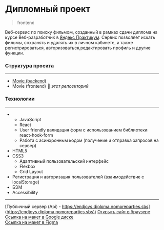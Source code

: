 # **Дипломный проект**

> frontend

Веб-сервис по поиску фильмом, созданный в рамках сдачи диплома на курсе Веб-разработчик в [Яндекс Практикум](https://practicum.yandex.ru "сервис онлайн-образования"). Сервис позволяет искать фильмы, сохранять и удалять их в личном кабинете, а также регистрироваться, авторизоваться,редактировать профиль и другие функции.

### **Структура проекта**

---

- [Movie (backend)](https://github.com/endjoyer/movies-explorer-api)
- Movie (frontend) 🔆 _этот репозиторий_

### **Технологии**

---

- - JavaScript
  - React
  - User friendly валидация форм с использованием библиотеки react-hook-form
  - Работа с асинхронным кодом (получение и отправка запросов на сервер)
- HTML5
- CSS3
  - Адаптивный пользовательский интерфейс
  - Flexbox
  - Grid Layout
- Регистрация и авторизация пользователей (взаимодействие с localStorage)
- БЭМ
- Accessibility

---

[Публичный сервер (Api) - https://endjoys.diploma.nomoreparties.sbs](https://endjoys.diploma.nomoreparties.sbs)\
[Открыть сайт в браузере](https://movies.explorer.diploma.nomoreparties.sbs)\
[Ссылка на макет в Google диске](https://drive.google.com/file/d/1XDR-cCA8tEw4Y3M_dWByRuo8eYb4g-Wc/view?usp=drive_link)\
[Ссылка на макет в Figma](<https://www.figma.com/file/LZVRshGiIEmY9Ke8yhluvp/Diploma-(Copy)?node-id=38358%3A4734&mode=dev>)
